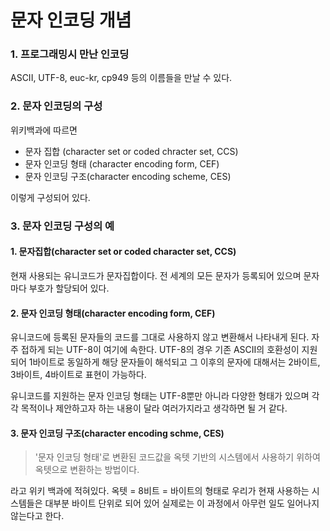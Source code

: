# 문자 인코딩 개념

### 1. 프로그래밍시 만난 인코딩

ASCII, UTF-8, euc-kr, cp949 등의 이름들을 만날 수 있다.



### 2. 문자 인코딩의 구성

위키백과에 따르면

* 문자 집합 (character set or coded chracter set, CCS)
* 문자 인코딩 형태 (character encoding form, CEF)
* 문자 인코딩 구조(character encoding scheme, CES)

이렇게 구성되어 있다.



### 3. 문자 인코딩 구성의 예

#### 1. 문자집합(character set or coded character set, CCS)

현재 사용되는 유니코드가 문자집합이다. 전 세계의 모든 문자가 등록되어 있으며 문자마다 부호가 할당되어 있다.

#### 2. 문자 인코딩 형태(character encoding form, CEF)

유니코드에 등록된 문자들의 코드를 그대로 사용하지 않고 변환해서 나타내게 된다. 자주 접하게 되는 UTF-8이 여기에 속한다. UTF-8의 경우 기존 ASCII의 호환성이 지원되어 1바이트로 동일하게 해당 문자들이 해석되고 그 이후의 문자에 대해서는 2바이트, 3바이트, 4바이트로 표현이 가능하다. 

유니코드를 지원하는 문자 인코딩 형태는 UTF-8뿐만 아니라 다양한 형태가 있으며 각각 목적이나 제안하고자 하는 내용이 달라 여러가지라고 생각하면 될 거 같다.



#### 3. 문자 인코딩 구조(character encoding schme, CES)

> '문자 인코딩 형태'로 변환된 코드값을 옥텟 기반의 시스템에서 사용하기 위하여 옥텟으로 변환하는 방법이다.

라고 위키 백과에 적혀있다. 옥텟 = 8비트 = 바이트의 형태로 우리가 현재 사용하는 시스템들은 대부분 바이트 단위로 되어 있어 실제로는 이 과정에서 아무런 일도 일어나지 않는다고 한다. 